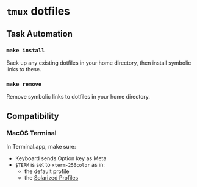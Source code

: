 # `tmux` dotfiles

## Task Automation

### `make install`

Back up any existing dotfiles in your home directory, then install symbolic links to these.

### `make remove`

Remove symbolic links to dotfiles in your home directory.

## Compatibility

### MacOS Terminal

In Terminal.app, make sure:

- Keyboard sends Option key as Meta
- `$TERM` is set to `xterm-256color` as in:
  - the default profile
  - the [Solarized
    Profiles](https://github.com/altercation/solarized/tree/master/osx-terminal.app-colors-solarized/xterm-256color)
